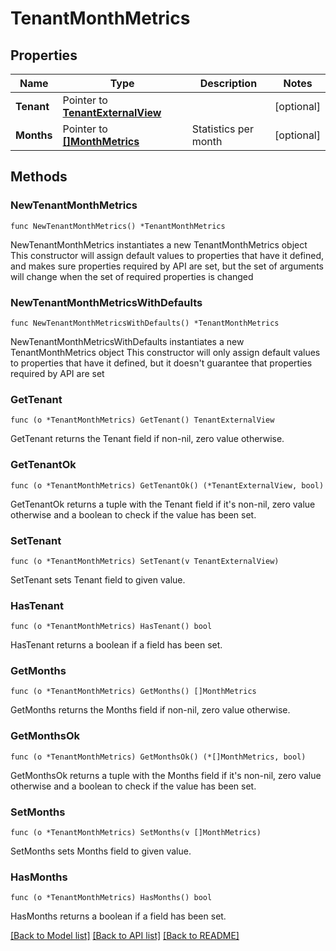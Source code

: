 # TenantMonthMetrics

## Properties

Name | Type | Description | Notes
------------ | ------------- | ------------- | -------------
**Tenant** | Pointer to [**TenantExternalView**](TenantExternalView.md) |  | [optional] 
**Months** | Pointer to [**[]MonthMetrics**](MonthMetrics.md) | Statistics per month | [optional] 

## Methods

### NewTenantMonthMetrics

`func NewTenantMonthMetrics() *TenantMonthMetrics`

NewTenantMonthMetrics instantiates a new TenantMonthMetrics object
This constructor will assign default values to properties that have it defined,
and makes sure properties required by API are set, but the set of arguments
will change when the set of required properties is changed

### NewTenantMonthMetricsWithDefaults

`func NewTenantMonthMetricsWithDefaults() *TenantMonthMetrics`

NewTenantMonthMetricsWithDefaults instantiates a new TenantMonthMetrics object
This constructor will only assign default values to properties that have it defined,
but it doesn't guarantee that properties required by API are set

### GetTenant

`func (o *TenantMonthMetrics) GetTenant() TenantExternalView`

GetTenant returns the Tenant field if non-nil, zero value otherwise.

### GetTenantOk

`func (o *TenantMonthMetrics) GetTenantOk() (*TenantExternalView, bool)`

GetTenantOk returns a tuple with the Tenant field if it's non-nil, zero value otherwise
and a boolean to check if the value has been set.

### SetTenant

`func (o *TenantMonthMetrics) SetTenant(v TenantExternalView)`

SetTenant sets Tenant field to given value.

### HasTenant

`func (o *TenantMonthMetrics) HasTenant() bool`

HasTenant returns a boolean if a field has been set.

### GetMonths

`func (o *TenantMonthMetrics) GetMonths() []MonthMetrics`

GetMonths returns the Months field if non-nil, zero value otherwise.

### GetMonthsOk

`func (o *TenantMonthMetrics) GetMonthsOk() (*[]MonthMetrics, bool)`

GetMonthsOk returns a tuple with the Months field if it's non-nil, zero value otherwise
and a boolean to check if the value has been set.

### SetMonths

`func (o *TenantMonthMetrics) SetMonths(v []MonthMetrics)`

SetMonths sets Months field to given value.

### HasMonths

`func (o *TenantMonthMetrics) HasMonths() bool`

HasMonths returns a boolean if a field has been set.


[[Back to Model list]](../README.md#documentation-for-models) [[Back to API list]](../README.md#documentation-for-api-endpoints) [[Back to README]](../README.md)


